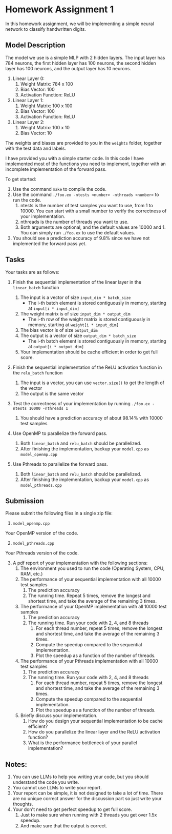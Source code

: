 # Homework Assignment 1

In this homework assignment, we will be implementing a simple neural network to classify handwritten digits.

## Model Description

The model we use is a simple MLP with 2 hidden layers. The input layer has 784 neurons, the first hidden layer has 100 neurons, the second hidden layer has 100 neurons, and the output layer has 10 neurons.

1. Linear Layer 0:
   1. Weight Matrix: 784 x 100
   2. Bias Vector: 100
   3. Activation Function: ReLU
2. Linear Layer 1:
   1. Weight Matrix: 100 x 100
   2. Bias Vector: 100
   3. Activation Function: ReLU
3. Linear Layer 2:
   1. Weight Matrix: 100 x 10
   2. Bias Vector: 10

The weights and biases are provided to you in the `weights` folder, together with the test data and labels.

I have provided you with a simple starter code. In this code I have implemented most of the functions you need to implement, together with an incomplete implementation of the forward pass.

To get started:

1. Use the command `make` to compile the code.
2. Use the command `./foo.ex -ntests <number> -nthreads <number>` to run the code.
   1. ntests is the number of test samples you want to use, from 1 to 10000. You can start with a small number to verify the correctness of your implementation.
   2. nthreads is the number of threads you want to use.
   3. Both arguments are optional, and the default values are 10000 and 1. You can simply run `./foo.ex` to use the default values.
3. You should see a prediction accuracy of 9.8% since we have not implemented the forward pass yet.

## Tasks

Your tasks are as follows:

1. Finish the sequential implementation of the linear layer in the `linear_batch` function
   1. The input is a vector of size `input_dim * batch_size`
      - The i-th batch element is stored contiguously in memory, starting at `input[i * input_dim]`
   2. The weight matrix is of size `input_dim * output_dim`
      - The i-th row of the weight matrix is stored contiguously in memory, starting at `weight[i * input_dim]`
   3. The bias vector is of size `output_dim`
   4. The output is a vector of size `output_dim * batch_size`
      - The i-th batch element is stored contiguously in memory, starting at `output[i * output_dim]`
   5. Your implementation should be cache efficient in order to get full score.

2. Finish the sequential implementation of the ReLU activation function in the `relu_batch` function
   1. The input is a vector, you can use `vector.size()` to get the length of the vector
   2. The output is the same vector

3. Test the correctness of your implementation by running `./foo.ex -ntests 10000 -nthreads 1`
   1. You should have a prediction accuracy of about 98.14% with 10000 test samples

4. Use OpenMP to parallelize the forward pass.
   1. Both `linear_batch` and `relu_batch` should be parallelized.
   2. After finishing the implementation, backup your `model.cpp` as `model_openmp.cpp`

5. Use Pthreads to parallelize the forward pass.
   1. Both `linear_batch` and `relu_batch` should be parallelized.
   2. After finishing the implementation, backup your `model.cpp` as `model_pthreads.cpp`

## Submission

Please submit the following files in a single zip file:
1. `model_openmp.cpp`

Your OpenMP version of the code.

2. `model_pthreads.cpp`

Your Pthreads version of the code.

3. A pdf report of your implementation with the following sections:
   1. The environment you used to run the code (Operating System, CPU, RAM, etc.)
   2. The performance of your sequential implementation with all 10000 test samples
      1. The prediction accuracy
      2. The running time. Repeat 5 times, remove the longest and shortest time, and take the average of the remaining 3 times.
   3. The performance of your OpenMP implementation with all 10000 test samples
      1. The prediction accuracy
      2. The running time. Run your code with 2, 4, and 8 threads
         1. For each thread number, repeat 5 times, remove the longest and shortest time, and take the average of the remaining 3 times.
         2. Compute the speedup compared to the sequential implementation.
         3. Plot the speedup as a function of the number of threads.
   4. The performance of your Pthreads implementation with all 10000 test samples
      1. The prediction accuracy
      2. The running time. Run your code with 2, 4, and 8 threads
         1. For each thread number, repeat 5 times, remove the longest and shortest time, and take the average of the remaining 3 times.
         2. Compute the speedup compared to the sequential implementation.
         3. Plot the speedup as a function of the number of threads.
   5. Briefly discuss your implementation.
      1. How do you design your sequential implementation to be cache efficient?
      2. How do you parallelize the linear layer and the ReLU activation function?
      3. What is the performance bottleneck of your parallel implementation?

## Notes:

1. You can use LLMs to help you writing your code, but you should understand the code you write.
2. You cannot use LLMs to write your report.
3. Your report can be simple, it is not designed to take a lot of time. There are no unique correct answer for the discussion part so just write your thoughts.
4. Your don't need to get perfect speedup to get full score.
   1. Just to make sure when running with 2 threads you get over 1.5x speedup.
   2. And make sure that the output is correct.

